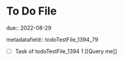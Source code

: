 # To Do File

due:: 2022-08-29

metadatafield:: todoTestFile_1394_79

- [ ] Task of todoTestFile_1394 1 [[Query me]]

